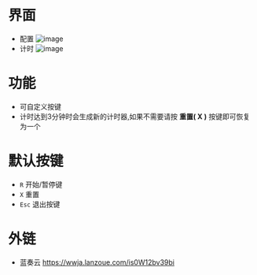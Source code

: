 界面
=
* 配置
  ![image](https://github.com/user-attachments/assets/37c5d0b1-e518-44a3-bb95-84ede8222282)
* 计时
  ![image](https://github.com/user-attachments/assets/e27f7baf-0f8e-4b6b-b039-75f39e335078)

功能
=
* 可自定义按键
* 计时达到3分钟时会生成新的计时器,如果不需要请按 **重置( X )** 按键即可恢复为一个

默认按键
=
* `R` 开始/暂停键
* `X` 重置
* `Esc` 退出按键

外链
=
* 蓝奏云 https://wwja.lanzoue.com/is0W12bv39bi

